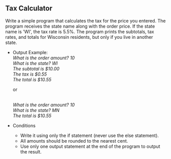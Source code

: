 ## Tax Calculator

Write a simple program that calculates the tax for the price you entered.
The program receives the state name along with the order price.
If the state name is 'WI', the tax rate is 5.5%.
The program prints the subtotals, tax rates, and totals for Wisconsin residents, but only if you live in another state.

* Output Example:
  <br>*What is the order amount? 10*
  <br>*What is the state? WI*
  <br>*The subtotal is $10.00*
  <br>*The tax is $0.55*
  <br>*The total is $10.55*

  or

  <br>*What is the order amount? 10*
  <br>*What is the state? MN*
  <br>*The total is $10.55*

* Conditions
  * Write it using only the if statement (never use the else statement).
  * All amounts should be rounded to the nearest cent.
  * Use only one output statement at the end of the program to output the result.
